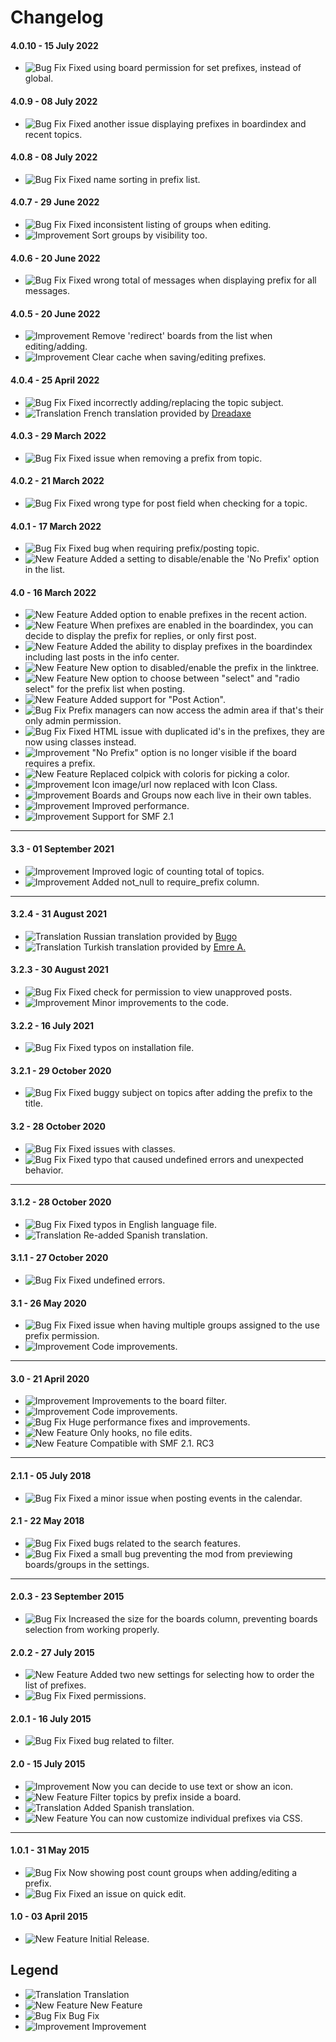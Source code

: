 # Changelog

#### 4.0.10 - 15 July 2022
- ![Bug Fix](https://smftricks.com/assets/changelog/bug--minus.png) Fixed using board permission for set prefixes, instead of global.

#### 4.0.9 - 08 July 2022
- ![Bug Fix](https://smftricks.com/assets/changelog/bug--minus.png) Fixed another issue displaying prefixes in boardindex and recent topics.

#### 4.0.8 - 08 July 2022
- ![Bug Fix](https://smftricks.com/assets/changelog/bug--minus.png) Fixed name sorting in prefix list.

#### 4.0.7 - 29 June 2022
- ![Bug Fix](https://smftricks.com/assets/changelog/bug--minus.png) Fixed inconsistent listing of groups when editing.
- ![Improvement](https://smftricks.com/assets/changelog/tag--pencil.png) Sort groups by visibility too.

#### 4.0.6 - 20 June 2022
- ![Bug Fix](https://smftricks.com/assets/changelog/bug--minus.png) Fixed wrong total of messages when displaying prefix for all messages.

#### 4.0.5 - 20 June 2022
- ![Improvement](https://smftricks.com/assets/changelog/tag--pencil.png) Remove 'redirect' boards from the list when editing/adding.
- ![Improvement](https://smftricks.com/assets/changelog/tag--pencil.png) Clear cache when saving/editing prefixes.

#### 4.0.4 - 25 April 2022
- ![Bug Fix](https://smftricks.com/assets/changelog/bug--minus.png) Fixed incorrectly adding/replacing the topic subject.
- ![Translation](https://smftricks.com/assets/changelog/language.png) French translation provided by [Dreadaxe](https://www.simplemachines.org/community/index.php?action=profile;u=147069)

#### 4.0.3 - 29 March 2022
- ![Bug Fix](https://smftricks.com/assets/changelog/bug--minus.png) Fixed issue when removing a prefix from topic.

#### 4.0.2 - 21 March 2022
- ![Bug Fix](https://smftricks.com/assets/changelog/bug--minus.png) Fixed wrong type for post field when checking for a topic.

#### 4.0.1 - 17 March 2022
- ![Bug Fix](https://smftricks.com/assets/changelog/bug--minus.png) Fixed bug when requiring prefix/posting topic.
- ![New Feature](https://smftricks.com/assets/changelog/tag--plus.png) Added a setting to disable/enable the 'No Prefix' option in the list.

#### 4.0 - 16 March 2022
- ![New Feature](https://smftricks.com/assets/changelog/tag--plus.png) Added option to enable prefixes in the recent action.
- ![New Feature](https://smftricks.com/assets/changelog/tag--plus.png) When prefixes are enabled in the boardindex, you can decide to display the prefix for replies, or only first post.
- ![New Feature](https://smftricks.com/assets/changelog/tag--plus.png) Added the ability to display prefixes in the boardindex including last posts in the info center.
- ![New Feature](https://smftricks.com/assets/changelog/tag--plus.png) New option to disabled/enable the prefix in the linktree.
- ![New Feature](https://smftricks.com/assets/changelog/tag--plus.png) New option to choose between "select" and "radio select" for the prefix list when posting.
- ![New Feature](https://smftricks.com/assets/changelog/tag--plus.png) Added support for "Post Action".
- ![Bug Fix](https://smftricks.com/assets/changelog/bug--minus.png) Prefix managers can now access the admin area if that's their only admin permission.
- ![Bug Fix](https://smftricks.com/assets/changelog/bug--minus.png) Fixed HTML issue with duplicated id's in the prefixes, they are now using classes instead.
- ![Improvement](https://smftricks.com/assets/changelog/tag--pencil.png) "No Prefix" option is no longer visible if the board requires a prefix.
- ![New Feature](https://smftricks.com/assets/changelog/tag--plus.png) Replaced colpick with coloris for picking a color.
- ![Improvement](https://smftricks.com/assets/changelog/tag--pencil.png) Icon image/url now replaced with Icon Class.
- ![Improvement](https://smftricks.com/assets/changelog/tag--pencil.png) Boards and Groups now each live in their own tables.
- ![Improvement](https://smftricks.com/assets/changelog/tag--pencil.png) Improved performance.
- ![Improvement](https://smftricks.com/assets/changelog/tag--pencil.png) Support for SMF 2.1
---
#### 3.3 - 01 September 2021
- ![Improvement](https://smftricks.com/assets/changelog/tag--pencil.png) Improved logic of counting total of topics.
- ![Improvement](https://smftricks.com/assets/changelog/tag--pencil.png) Added not_null to require_prefix column.
---
#### 3.2.4 - 31 August 2021
- ![Translation](https://smftricks.com/assets/changelog/language.png) Russian translation provided by [Bugo](https://www.simplemachines.org/community/index.php?action=profile;u=229017)
- ![Translation](https://smftricks.com/assets/changelog/language.png) Turkish translation provided by [Emre A.](https://www.simplemachines.org/community/index.php?action=profile;u=92172)

#### 3.2.3 - 30 August 2021
- ![Bug Fix](https://smftricks.com/assets/changelog/bug--minus.png) Fixed check for permission to view unapproved posts.
- ![Improvement](https://smftricks.com/assets/changelog/tag--pencil.png) Minor improvements to the code.

#### 3.2.2 - 16 July 2021
- ![Bug Fix](https://smftricks.com/assets/changelog/bug--minus.png) Fixed typos on installation file.

#### 3.2.1 - 29 October 2020
- ![Bug Fix](https://smftricks.com/assets/changelog/bug--minus.png) Fixed buggy subject on topics after adding the prefix to the title.

#### 3.2 - 28 October 2020
- ![Bug Fix](https://smftricks.com/assets/changelog/bug--minus.png) Fixed issues with classes.
- ![Bug Fix](https://smftricks.com/assets/changelog/bug--minus.png) Fixed typo that caused undefined errors and unexpected behavior.
---
#### 3.1.2 - 28 October 2020
- ![Bug Fix](https://smftricks.com/assets/changelog/bug--minus.png) Fixed typos in English language file.
- ![Translation](https://smftricks.com/assets/changelog/language.png) Re-added Spanish translation.

#### 3.1.1 - 27 October 2020
- ![Bug Fix](https://smftricks.com/assets/changelog/bug--minus.png) Fixed undefined errors.

#### 3.1 - 26 May 2020
- ![Bug Fix](https://smftricks.com/assets/changelog/bug--minus.png) Fixed issue when having multiple groups assigned to the use prefix permission.
- ![Improvement](https://smftricks.com/assets/changelog/tag--pencil.png) Code improvements.
---
#### 3.0 - 21 April 2020
- ![Improvement](https://smftricks.com/assets/changelog/tag--pencil.png) Improvements to the board filter.
- ![Improvement](https://smftricks.com/assets/changelog/tag--pencil.png) Code improvements.
- ![Bug Fix](https://smftricks.com/assets/changelog/bug--minus.png) Huge performance fixes and improvements.
- ![New Feature](https://smftricks.com/assets/changelog/tag--plus.png) Only hooks, no file edits.
- ![New Feature](https://smftricks.com/assets/changelog/tag--plus.png) Compatible with SMF 2.1. RC3
---
#### 2.1.1 - 05 July 2018
- ![Bug Fix](https://smftricks.com/assets/changelog/bug--minus.png) Fixed a minor issue when posting events in the calendar.

#### 2.1 - 22 May 2018
- ![Bug Fix](https://smftricks.com/assets/changelog/bug--minus.png) Fixed bugs related to the search features.
- ![Bug Fix](https://smftricks.com/assets/changelog/bug--minus.png) Fixed a small bug preventing the mod from previewing boards/groups in the settings.
---
#### 2.0.3 - 23 September 2015
- ![Bug Fix](https://smftricks.com/assets/changelog/bug--minus.png) Increased the size for the boards column, preventing boards selection from working properly.

#### 2.0.2 - 27 July 2015
- ![New Feature](https://smftricks.com/assets/changelog/tag--plus.png) Added two new settings for selecting how to order the list of prefixes.
- ![Bug Fix](https://smftricks.com/assets/changelog/bug--minus.png) Fixed permissions.

#### 2.0.1 - 16 July 2015
- ![Bug Fix](https://smftricks.com/assets/changelog/bug--minus.png) Fixed bug related to filter.

#### 2.0 - 15 July 2015
- ![Improvement](https://smftricks.com/assets/changelog/tag--pencil.png) Now you can decide to use text or show an icon.
- ![New Feature](https://smftricks.com/assets/changelog/tag--plus.png) Filter topics by prefix inside a board.
- ![Translation](https://smftricks.com/assets/changelog/language.png) Added Spanish translation.
- ![New Feature](https://smftricks.com/assets/changelog/tag--plus.png) You can now customize individual prefixes via CSS.
---
#### 1.0.1 - 31 May 2015
- ![Bug Fix](https://smftricks.com/assets/changelog/bug--minus.png) Now showing post count groups when adding/editing a prefix.
- ![Bug Fix](https://smftricks.com/assets/changelog/bug--minus.png) Fixed an issue on quick edit.

#### 1.0 - 03 April 2015
- ![New Feature](https://smftricks.com/assets/changelog/tag--plus.png) Initial Release.

## Legend
- ![Translation](https://smftricks.com/assets/changelog/language.png) Translation
- ![New Feature](https://smftricks.com/assets/changelog/tag--plus.png) New Feature
- ![Bug Fix](https://smftricks.com/assets/changelog/bug--minus.png) Bug Fix
- ![Improvement](https://smftricks.com/assets/changelog/tag--pencil.png) Improvement